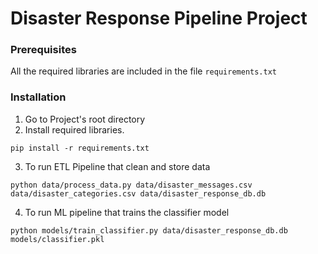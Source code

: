 # Disaster Response Pipeline Project

### **Prerequisites**
All the required libraries are included in the file <code>requirements.txt</code>

### Installation
1. Go to Project's root directory
2. Install required libraries.
```
pip install -r requirements.txt
```
3. To run ETL Pipeline that clean and store data
```
python data/process_data.py data/disaster_messages.csv data/disaster_categories.csv data/disaster_response_db.db
```
4. To run ML pipeline that trains the classifier model
```
python models/train_classifier.py data/disaster_response_db.db models/classifier.pkl
```